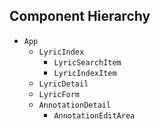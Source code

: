 ## Component Hierarchy

* `App`
  * `LyricIndex`
    * `LyricSearchItem`
    * `LyricIndexItem`
  * `LyricDetail`
  * `LyricForm`
  * `AnnotationDetail`
    * `AnnotationEditArea`
